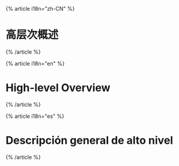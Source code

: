 {% article i18n="zh-CN" %}

# 高层次概述

{% /article %}

{% article i18n="en" %}

# High-level Overview

{% /article %}

{% article i18n="es" %}

# Descripción general de alto nivel

{% /article %}
